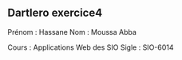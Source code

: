 ## Dartlero exercice4

Prénom : Hassane 
Nom :  Moussa Abba

Cours : Applications Web des SIO
Sigle : SIO-6014

 
